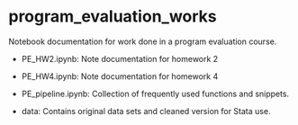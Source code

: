 # program_evaluation_works
Notebook documentation for work done in a program evaluation course.

- PE_HW2.ipynb: Note documentation for homework 2

- PE_HW4.ipynb: Note documentation for homework 4

- PE_pipeline.ipynb: Collection of frequently used functions and snippets.

- data: Contains original data sets and cleaned version for Stata use.
